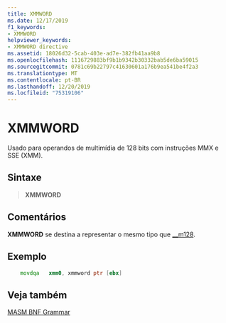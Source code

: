 ```yaml
---
title: XMMWORD
ms.date: 12/17/2019
f1_keywords:
- XMMWORD
helpviewer_keywords:
- XMMWORD directive
ms.assetid: 18026d32-5cab-403e-ad7e-382fb41aa9b8
ms.openlocfilehash: 1116729883bf9b1b9342b30332bab5de6ba59015
ms.sourcegitcommit: 0781c69b22797c41630601a176b9ea541be4f2a3
ms.translationtype: MT
ms.contentlocale: pt-BR
ms.lasthandoff: 12/20/2019
ms.locfileid: "75319106"
---
```

# <a name="xmmword"></a>XMMWORD

Usado para operandos de multimídia de 128 bits com instruções MMX e SSE (XMM).

## <a name="syntax"></a>Sintaxe

> **XMMWORD**

## <a name="remarks"></a>Comentários

**XMMWORD** se destina a representar o mesmo tipo que [__m128](../../cpp/m128.md).

## <a name="example"></a>Exemplo

```asm
    movdqa   xmm0, xmmword ptr [ebx]
```

## <a name="see-also"></a>Veja também

[MASM BNF Grammar](masm-bnf-grammar.md)
